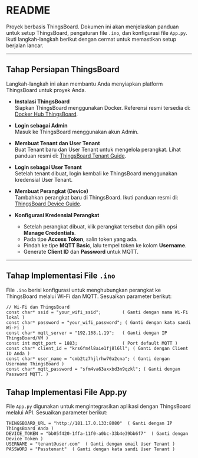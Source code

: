 # README

Proyek berbasis ThingsBoard. Dokumen ini akan menjelaskan panduan untuk setup ThingsBoard, pengaturan file `.ino`, dan konfigurasi file `App.py`. Ikuti langkah-langkah berikut dengan cermat untuk memastikan setup berjalan lancar.

---

## Tahap Persiapan ThingsBoard

Langkah-langkah ini akan membantu Anda menyiapkan platform ThingsBoard untuk proyek Anda.

- **Instalasi ThingsBoard**  
  Siapkan ThingsBoard menggunakan Docker. Referensi resmi tersedia di: [Docker Hub ThingsBoard](https://hub.docker.com/r/thingsboard/tb-postgres).

- **Login sebagai Admin**  
  Masuk ke ThingsBoard menggunakan akun Admin.

- **Membuat Tenant dan User Tenant**  
  Buat Tenant baru dan User Tenant untuk mengelola perangkat. Lihat panduan resmi di: [ThingsBoard Tenant Guide](https://thingsboard.io/docs/user-guide/ui/tenants/).

- **Login sebagai User Tenant**  
  Setelah tenant dibuat, login kembali ke ThingsBoard menggunakan kredensial User Tenant.

- **Membuat Perangkat (Device)**  
  Tambahkan perangkat baru di ThingsBoard. Ikuti panduan resmi di: [ThingsBoard Device Guide](https://thingsboard.io/docs/user-guide/ui/devices/).

- **Konfigurasi Kredensial Perangkat**  
  - Setelah perangkat dibuat, klik perangkat tersebut dan pilih opsi **Manage Credentials**.
  - Pada tipe **Access Token**, salin token yang ada.
  - Pindah ke tipe **MQTT Basic**, lalu tempel token ke kolom **Username**.
  - Generate **Client ID** dan **Password** untuk MQTT.

---

## Tahap Implementasi File `.ino`

File `.ino` berisi konfigurasi untuk menghubungkan perangkat ke ThingsBoard melalui Wi-Fi dan MQTT. Sesuaikan parameter berikut:

```
// Wi-Fi dan ThingsBoard
const char* ssid = "your_wifi_ssid";        ( Ganti dengan nama Wi-Fi lokal )
const char* password = "your_wifi_password"; ( Ganti dengan kata sandi Wi-Fi )
const char* mqtt_server = "192.168.1.19";   ( Ganti dengan IP ThingsBoard/VM )
const int mqtt_port = 1883;                 ( Port default MQTT )
const char* client_id = "krs6fm4l8aie1fj8l6ll"; ( Ganti dengan Client ID Anda )
const char* user_name = "cmb2tz7hjlrhw70a2cna"; ( Ganti dengan Username ThingsBoard )
const char* mqtt_password = "sfm4va63axxbd3n9qzkl"; ( Ganti dengan Password MQTT. )
```

## Tahap Implementasi File App.py
File `App.py` digunakan untuk mengintegrasikan aplikasi dengan ThingsBoard melalui API. Sesuaikan parameter berikut:
```
THINGSBOARD_URL = "http://181.17.0.133:8080"  ( Ganti dengan IP ThingsBoard Anda )
DEVICE_TOKEN = "bb05f420-1ffa-11f0-a0bc-33b4e39bb6f7"  ( Ganti dengan Device Token )
USERNAME = "tenant@user.com"  ( Ganti dengan email User Tenant )
PASSWORD = "Passtenant"  ( Ganti dengan kata sandi User Tenant )
```
